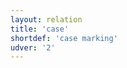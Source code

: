 ```yaml
---
layout: relation
title: 'case'
shortdef: 'case marking'
udver: '2'
---
```

<!-- Interlanguage links updated Čt lis 12 09:43:15 CET 2020 -->

